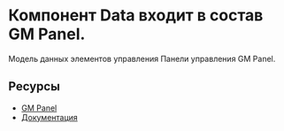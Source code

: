 # Компонент Data входит в состав GM Panel.

Модель данных элементов управления Панели управления GM Panel.

## Ресурсы
- [GM Panel](https://apps.gearmagic.ru/gmpanel)
- [Документация](https://apps.gearmagic.ru/component/gmpanel-data)
